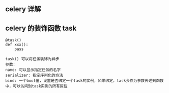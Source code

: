 ## celery 详解

## celery 的装饰函数 task

    @task()
    def xxx():
        pass

    task() 可以将任务装饰为异步
    参数:
    name: 可以显示指定任务的名字
    serializer: 指定序列化的方法
    bind: 一个bool值，设置是否绑定一个task的实例，如果绑定，task会作为参数传递到函数中，可以访问到task实例的所有属性

